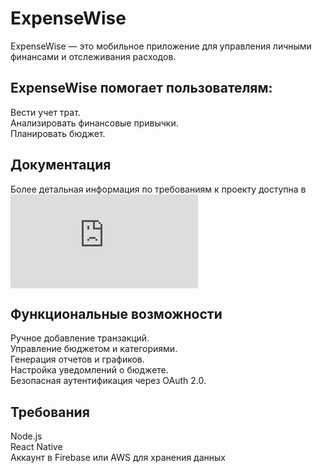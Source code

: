 # ExpenseWise
ExpenseWise — это мобильное приложение для управления личными финансами и отслеживания расходов.  

## ExpenseWise помогает пользователям:  
Вести учет трат.  
Анализировать финансовые привычки.  
Планировать бюджет.  

## Документация
Более детальная информация по требованиям к проекту доступна в ![документации](https://github.com/del1ght7/ExpenseWise/blob/main/srs.md)

## Функциональные возможности  
Ручное добавление транзакций.  
Управление бюджетом и категориями.  
Генерация отчетов и графиков.  
Настройка уведомлений о бюджете.  
Безопасная аутентификация через OAuth 2.0.  

## Требования  
Node.js  
React Native  
Аккаунт в Firebase или AWS для хранения данных  
